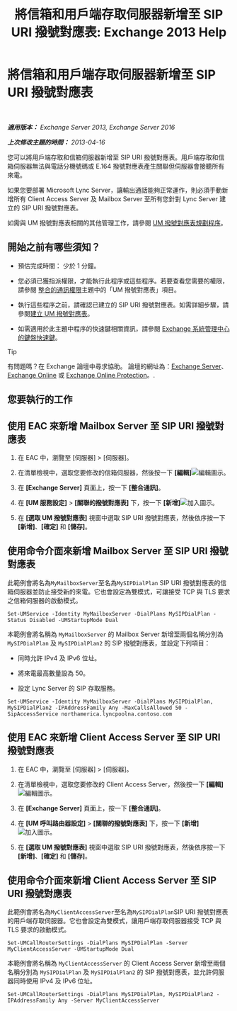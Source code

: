 ﻿---
title: '將信箱和用戶端存取伺服器新增至 SIP URI 撥號對應表: Exchange 2013 Help'
TOCTitle: 將信箱和用戶端存取伺服器新增至 SIP URI 撥號對應表
ms:assetid: 17fed308-ff0d-4e61-b9f9-e6680b6eccaa
ms:mtpsurl: https://technet.microsoft.com/zh-tw/library/Aa996399(v=EXCHG.150)
ms:contentKeyID: 52062518
ms.date: 05/21/2018
mtps_version: v=EXCHG.150
ms.translationtype: MT
---

# 將信箱和用戶端存取伺服器新增至 SIP URI 撥號對應表

 

_**適用版本：** Exchange Server 2013, Exchange Server 2016_

_**上次修改主題的時間：** 2013-04-16_

您可以將用戶端存取和信箱伺服器新增至 SIP URI 撥號對應表。用戶端存取和信箱伺服器無法與電話分機號碼或 E.164 撥號對應表產生關聯但伺服器會接聽所有來電。

如果您要部署 Microsoft Lync Server，讓輸出通話能夠正常運作，則必須手動新增所有 Client Access Server 及 Mailbox Server 至所有您針對 Lync Server 建立的 SIP URI 撥號對應表。

如需與 UM 撥號對應表相關的其他管理工作，請參閱 [UM 撥號對應表規劃程序](um-dial-plan-procedures-exchange-2013-help.md)。

## 開始之前有哪些須知？

  - 預估完成時間： 少於 1 分鐘。

  - 您必須已獲指派權限，才能執行此程序或這些程序。若要查看您需要的權限，請參閱 [整合的通訊權限](unified-messaging-permissions-exchange-2013-help.md)主題中的「UM 撥號對應表」項目。

  - 執行這些程序之前，請確認已建立的 SIP URI 撥號對應表。如需詳細步驟，請參閱[建立 UM 撥號對應表](https://docs.microsoft.com/zh-tw/exchange/voice-mail-unified-messaging/connect-voice-mail-system/create-um-dial-plan)。

  - 如需適用於此主題中程序的快速鍵相關資訊，請參閱 [Exchange 系統管理中心的鍵盤快速鍵](keyboard-shortcuts-in-the-exchange-admin-center-exchange-online-protection-help.md)。


> [!TIP]  
> 有問題嗎？在 Exchange 論壇中尋求協助。 論壇的網址為：<a href="https://go.microsoft.com/fwlink/p/?linkid=60612">Exchange Server</a>、 <a href="https://go.microsoft.com/fwlink/p/?linkid=267542">Exchange Online</a> 或 <a href="https://go.microsoft.com/fwlink/p/?linkid=285351">Exchange Online Protection</a>。.




## 您要執行的工作

## 使用 EAC 來新增 Mailbox Server 至 SIP URI 撥號對應表

1.  在 EAC 中，瀏覽至 \[伺服器\] \> \[伺服器\]。

2.  在清單檢視中，選取您要修改的信箱伺服器，然後按一下 **\[編輯\]**![編輯圖示](images/JJ218640.6f53ccb2-1f13-4c02-bea0-30690e6ea71d(EXCHG.150).gif "編輯圖示")。

3.  在 **\[Exchange Server\]** 頁面上，按一下 **\[整合通訊\]**。

4.  在 **\[UM 服務設定\]** \> **\[關聯的撥號對應表\]** 下，按一下 **\[新增\]**![加入圖示](images/JJ218640.c1e75329-d6d7-4073-a27d-498590bbb558(EXCHG.150).gif "加入圖示")。

5.  在 **\[選取 UM 撥號對應表\]** 視窗中選取 SIP URI 撥號對應表，然後依序按一下 **\[新增\]**、**\[確定\]** 和 **\[儲存\]**。

## 使用命令介面來新增 Mailbox Server 至 SIP URI 撥號對應表

此範例會將名為`MyMailboxServer`至名為`MySIPDialPlan` SIP URI 撥號對應表的信箱伺服器並防止接受新的來電。它也會設定為雙模式，可讓接受 TCP 與 TLS 要求之信箱伺服器的啟動模式。

    Set-UMService -Identity MyMailboxServer -DialPlans MySIPDialPlan -Status Disabled -UMStartupMode Dual

本範例會將名稱為 `MyMailboxServer` 的 Mailbox Server 新增至兩個名稱分別為 `MySIPDialPlan` 及 `MySIPDialPlan2` 的 SIP 撥號對應表，並設定下列項目：

  - 同時允許 IPv4 及 IPv6 位址。

  - 將來電最高數量設為 50。

  - 設定 Lync Server 的 SIP 存取服務。

<!-- end list -->

    Set-UMService -Identity MyMailboxServer -DialPlans MySIPDialPlan, MySIPDialPlan2 -IPAddressFamily Any -MaxCallsAllowed 50 -SipAccessService northamerica.lyncpoolna.contoso.com

## 使用 EAC 來新增 Client Access Server 至 SIP URI 撥號對應表

1.  在 EAC 中，瀏覽至 \[伺服器\] \> \[伺服器\]。

2.  在清單檢視中，選取您要修改的 Client Access Server，然後按一下 **\[編輯\]**![編輯圖示](images/JJ218640.6f53ccb2-1f13-4c02-bea0-30690e6ea71d(EXCHG.150).gif "編輯圖示")。

3.  在 **\[Exchange Server\]** 頁面上，按一下 **\[整合通訊\]**。

4.  在 **\[UM 呼叫路由器設定\]** \> **\[關聯的撥號對應表\]** 下，按一下 **\[新增\]**![加入圖示](images/JJ218640.c1e75329-d6d7-4073-a27d-498590bbb558(EXCHG.150).gif "加入圖示")。

5.  在 **\[選取 UM 撥號對應表\]** 視窗中選取 SIP URI 撥號對應表，然後依序按一下 **\[新增\]**、**\[確定\]** 和 **\[儲存\]**。

## 使用命令介面來新增 Client Access Server 至 SIP URI 撥號對應表

此範例會將名為`MyClientAccessServer`至名為`MySIPDialPlan`SIP URI 撥號對應表的用戶端存取伺服器。它也會設定為雙模式，讓用戶端存取伺服器接受 TCP 與 TLS 要求的啟動模式。

    Set-UMCallRouterSettings -DialPlans MySIPDialPlan -Server MyClientAccessServer -UMStartupMode Dual

本範例會將名稱為 `MyClientAccessServer` 的 Client Access Server 新增至兩個名稱分別為 `MySIPDialPlan` 及 `MySIPDialPlan2` 的 SIP 撥號對應表，並允許伺服器同時使用 IPv4 及 IPv6 位址。

    Set-UMCallRouterSettings -DialPlans MySIPDialPlan, MySIPDialPlan2 -IPAddressFamily Any -Server MyClientAccessServer

